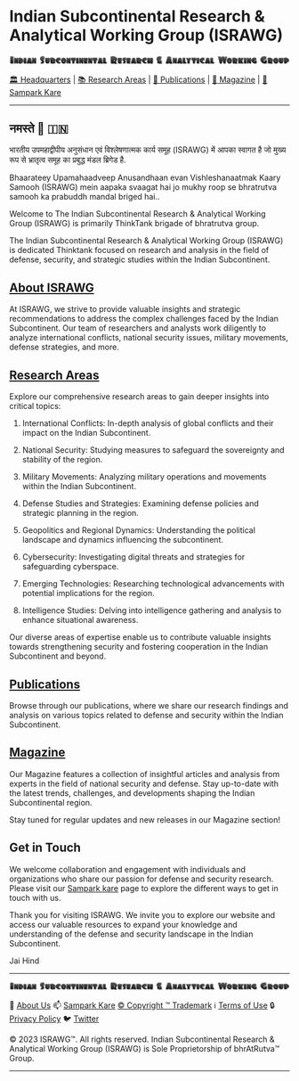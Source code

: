# **Indian Subcontinental Research & Analytical Working Group (ISRAWG)**

![ISRAWG Logo](israwg_logo.png)

[🏛️ Headquarters](home.md) | [📚 Research Areas](aboutus/research.md) | [📝 Publications](publication/publications.md) | [📰 Magazine](magazine/magazine.md) |  [📮 Sampark Kare](aboutus/sampark.md)

___

## **नमस्ते 🙏 🇮🇳**

भारतीय उपमहाद्वीपीय अनुसंधान एवं विश्लेषणात्मक कार्य समूह (ISRAWG) में आपका स्वागत है जो मुख्य रूप से भ्रातृत्व समूह का प्रबुद्ध मंडल ब्रिगेड है.

Bhaarateey Upamahaadveep Anusandhaan evan Vishleshanaatmak Kaary Samooh (ISRAWG) mein aapaka svaagat hai jo mukhy roop se bhratrutva samooh ka prabuddh mandal briged hai..

Welcome to The Indian Subcontinental Research & Analytical Working Group (ISRAWG) is primarily ThinkTank brigade of bhratrutva group.

The Indian Subcontinental Research & Analytical Working Group (ISRAWG) is dedicated Thinktank focused on research and analysis in the field of defense, security, and strategic studies within the Indian Subcontinent.

## [About ISRAWG](aboutus/about.md)

At ISRAWG, we strive to provide valuable insights and strategic recommendations to address the complex challenges faced by the Indian Subcontinent. Our team of researchers and analysts work diligently to analyze international conflicts, national security issues, military movements, defense strategies, and more.

## [Research Areas](aboutus/research.md)

Explore our comprehensive research areas to gain deeper insights into critical topics:

1. International Conflicts: In-depth analysis of global conflicts and their impact on the Indian Subcontinent.

2. National Security: Studying measures to safeguard the sovereignty and stability of the region.

3. Military Movements: Analyzing military operations and movements within the Indian Subcontinent.

4. Defense Studies and Strategies: Examining defense policies and strategic planning in the region.

5. Geopolitics and Regional Dynamics: Understanding the political landscape and dynamics influencing the subcontinent.

6. Cybersecurity: Investigating digital threats and strategies for safeguarding cyberspace.

7. Emerging Technologies: Researching technological advancements with potential implications for the region.

8. Intelligence Studies: Delving into intelligence gathering and analysis to enhance situational awareness.

Our diverse areas of expertise enable us to contribute valuable insights towards strengthening security and fostering cooperation in the Indian Subcontinent and beyond.

## [Publications](publication/publications.md)

Browse through our publications, where we share our research findings and analysis on various topics related to defense and security within the Indian Subcontinent.

## [Magazine](magazine/magazine.md)

Our Magazine features a collection of insightful articles and analysis from experts in the field of national security and defense. Stay up-to-date with the latest trends, challenges, and developments shaping the Indian Subcontinental region.

Stay tuned for regular updates and new releases in our Magazine section!

## Get in Touch

We welcome collaboration and engagement with individuals and organizations who share our passion for defense and security research. Please visit our [Sampark kare](aboutus/sampark.md) page to explore the different ways to get in touch with us.

Thank you for visiting ISRAWG. We invite you to explore our website and access our valuable resources to expand your knowledge and understanding of the defense and security landscape in the Indian Subcontinent.

Jai Hind

___

![Indian Subcontinental Research & Analytical Working Group (ISRAWG)](israwg_logo.png)

📝 [About Us](aboutus/about.md) 📫 [Sampark Kare](aboutus/sampark.md) [© Copyright ™️ Trademark](aboutus/copyright&trademark.md) ℹ️ [Terms of Use](aboutus/termsofuse.md) 🔒 [Privacy Policy](aboutus/privacy&policy.md) 🐦 [Twitter](https://twitter.com/israwg_)

© 2023 ISRAWG™️. All rights reserved.
Indian Subcontinental Research & Analytical Working Group (ISRAWG) is Sole Proprietorship of bhrAtRutva™️ Group.

___
